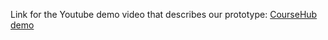 Link for the Youtube demo video that describes our prototype:
[CourseHub demo](https://www.youtube.com/watch?v=cWvscooP2Ao&feature=youtu.be) 
